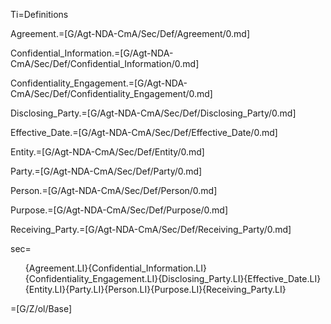 Ti=Definitions

Agreement.=[G/Agt-NDA-CmA/Sec/Def/Agreement/0.md]

Confidential_Information.=[G/Agt-NDA-CmA/Sec/Def/Confidential_Information/0.md]

Confidentiality_Engagement.=[G/Agt-NDA-CmA/Sec/Def/Confidentiality_Engagement/0.md]

Disclosing_Party.=[G/Agt-NDA-CmA/Sec/Def/Disclosing_Party/0.md]

Effective_Date.=[G/Agt-NDA-CmA/Sec/Def/Effective_Date/0.md]

Entity.=[G/Agt-NDA-CmA/Sec/Def/Entity/0.md]

Party.=[G/Agt-NDA-CmA/Sec/Def/Party/0.md]

Person.=[G/Agt-NDA-CmA/Sec/Def/Person/0.md]

Purpose.=[G/Agt-NDA-CmA/Sec/Def/Purpose/0.md]

Receiving_Party.=[G/Agt-NDA-CmA/Sec/Def/Receiving_Party/0.md]

sec=<ol class="secs-and">{Agreement.LI}{Confidential_Information.LI}{Confidentiality_Engagement.LI}{Disclosing_Party.LI}{Effective_Date.LI}{Entity.LI}{Party.LI}{Person.LI}{Purpose.LI}{Receiving_Party.LI}</ol>

=[G/Z/ol/Base]
